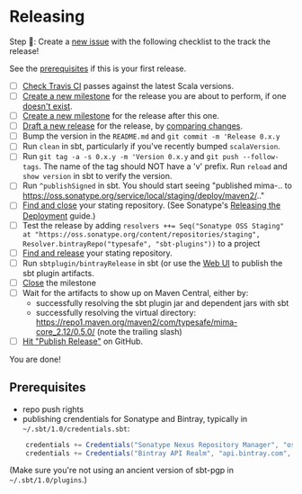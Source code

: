 # Releasing

Step 🚢: Create a [new issue][issues/new] with the following checklist to the track the release!

See the [prerequisites](#prerequisites) if this is your first release.

* [ ] [Check Travis CI][travis-ci] passes against the latest Scala versions.
* [ ] [Create a new milestone][milestones/new] for the release you are about to perform, if one [doesn't exist][milestones/list].
* [ ] [Create a new milestone][milestones/new] for the release after this one.
* [ ] [Draft a new release][releases/new] for the release, by [comparing changes][compare/view].
* [ ] Bump the version in the `README.md` and `git commit -m 'Release 0.x.y`
* [ ] Run `clean` in sbt, particularly if you've recently bumped `scalaVersion`.
* [ ] Run `git tag -a -s 0.x.y -m 'Version 0.x.y` and `git push --follow-tags`. The name of the tag should NOT have a 'v' prefix. Run `reload` and `show version` in sbt to verify the version.
* [ ] Run `^publishSigned` in sbt. You should start seeing "published mima-.. to https://oss.sonatype.org/service/local/staging/deploy/maven2/.."
* [ ] [Find and close][sonatype/staging-repos] your stating repository.  (See Sonatype's [Releasing the Deployment][sonatype/guide] guide.)
* [ ] Test the release by adding `resolvers ++= Seq("Sonatype OSS Staging" at "https://oss.sonatype.org/content/repositories/staging", Resolver.bintrayRepo("typesafe", "sbt-plugins"))` to a project
* [ ] [Find and release][sonatype/staging-repos] your stating repository.
* [ ] Run `sbtplugin/bintrayRelease` in sbt (or use the [Web UI](https://bintray.com/typesafe/sbt-plugins/sbt-mima-plugin/view) to publish the sbt plugin artifacts.
* [ ] [Close][milestones/list] the milestone
* [ ] Wait for the artifacts to show up on Maven Central, either by:
  * successfully resolving the sbt plugin jar and dependent jars with sbt
  * successfully resolving the virtual directory: <https://repo1.maven.org/maven2/com/typesafe/mima-core_2.12/0.5.0/> (note the trailing slash)
* [ ] [Hit "Publish Release"][releases/list] on GitHub.

You are done!

[compare/view]:    https://github.com/lightbend/mima/compare/0.4.0...master
[issues/new]:      https://github.com/lightbend/mima/issues/new
[milestones/list]: https://github.com/lightbend/mima/milestones?direction=asc
[milestones/new]:  https://github.com/lightbend/mima/milestones/new
[releases/list]:   https://github.com/lightbend/mima/releases
[releases/new]:    https://github.com/lightbend/mima/releases/new

[sonatype/guide]: https://central.sonatype.org/pages/releasing-the-deployment.html
[sonatype/staging-repos]: https://oss.sonatype.org/#stagingRepositories
[travis-ci]: https://travis-ci.org/lightbend/mima

## Prerequisites

* repo push rights
* publishing crendentials for Sonatype and Bintray, typically in `~/.sbt/1.0/credentials.sbt`:

```scala
    credentials += Credentials("Sonatype Nexus Repository Manager", "oss.sonatype.org", <username>, <password>)
    credentials += Credentials("Bintray API Realm", "api.bintray.com", <username>, <password>)
```

(Make sure you're not using an ancient version of sbt-pgp in `~/.sbt/1.0/plugins`.)
